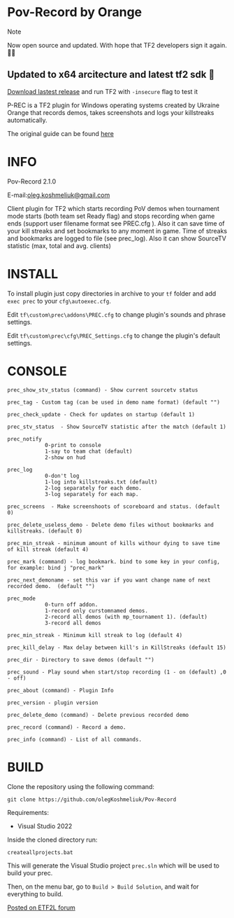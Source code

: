 # Pov-Record by Orange

> [!NOTE]
> Now open source and updated. With hope that TF2 developers sign it again. :bowing_man:
> 

## Updated to x64 arcitecture and latest tf2 sdk :tada:

[Download lastest release](https://github.com/olegKoshmeliuk/Pov-Record/releases) and run TF2 with `-insecure` flag to test it

P-REC is a TF2 plugin for Windows operating systems created by Ukraine Orange that records demos, takes screenshots and logs your killstreaks automatically.

The original guide can be found [here](https://etf2l.org/p-rec/)



# INFO
Pov-Record  2.1.0

E-mail:oleg.koshmeliuk@gmail.com

Client plugin for TF2 which starts recording PoV demos when tournament mode starts (both team set Ready flag) and stops 
recording when game ends (support user filename format see PREC.cfg ). Also it can save time of your kill streaks and set bookmarks to any moment in game. Time of streaks 
and bookmarks are logged to file (see prec_log). Also it can show SourceTV statistic (max, total and avg. clients)


# INSTALL

To install plugin just copy directories in archive to your `tf` folder and add `exec prec` to your `cfg\autoexec.cfg`.

Edit `tf\custom\prec\addons\PREC.cfg` to change plugin's sounds and phrase settings.

Edit `tf\custom\prec\cfg\PREC_Settings.cfg` to change the plugin's default settings.

# CONSOLE
```
prec_show_stv_status (command) - Show current sourcetv status

prec_tag - Custom tag (can be used in demo name format) (default "")

prec_check_update - Check for updates on startup (default 1)

prec_stv_status  - Show SourceTV statistic after the match (default 1)

prec_notify 
			0-print to console
			1-say to team chat (default)
			2-show on hud

prec_log 
		    0-don't log
		    1-log into killstreaks.txt (default)
			2-log separately for each demo.
			3-log separately for each map.

prec_screens  - Make screenshoots of scoreboard and status. (default 0)

prec_delete_useless_demo - Delete demo files without bookmarks and killstreaks. (default 0)

prec_min_streak - minimum amount of kills withour dying to save time of kill streak (default 4)

prec_mark (command) - log bookmark. bind to some key in your config, for example: bind j "prec_mark"

prec_next_demoname - set this var if you want change name of next recorded demo.  (default "")

prec_mode	
			0-turn off addon.
			1-record only curstomnamed demos.
			2-record all demos (with mp_tournament 1). (default)
			3-record all demos 

prec_min_streak - Minimum kill streak to log (default 4)

prec_kill_delay - Max delay between kill's in KillStreaks (default 15)

prec_dir - Directory to save demos (default "")

prec_sound - Play sound when start/stop recording (1 - on (default) ,0 - off)

prec_about (command) - Plugin Info

prec_version - plugin version

prec_delete_demo (command) - Delete previous recorded demo

prec_record (command) - Record a demo.

prec_info (command) - List of all commands.
```

# BUILD

Clone the repository using the following command:

`git clone https://github.com/olegKoshmeliuk/Pov-Record`

Requirements:
 - Visual Studio 2022

Inside the cloned directory run:
```bat
createallprojects.bat
```
This will generate the Visual Studio project `prec.sln` which will be used to build your prec.

Then, on the menu bar, go to `Build > Build Solution`, and wait for everything to build.

[Posted on ETF2L forum](https://etf2l.org/forum/customise/topic-6647)
